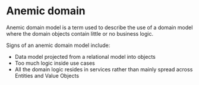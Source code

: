 # Anemic domain

Anemic domain model is a term used to describe the use of a domain model 
where the domain objects contain little or no business logic.

Signs of an anemic domain model include:
- Data model projected from a relational model into objects
- Too much logic inside use cases
- All the domain logic resides in services rather 
  than mainly spread across Entities and Value Objects
